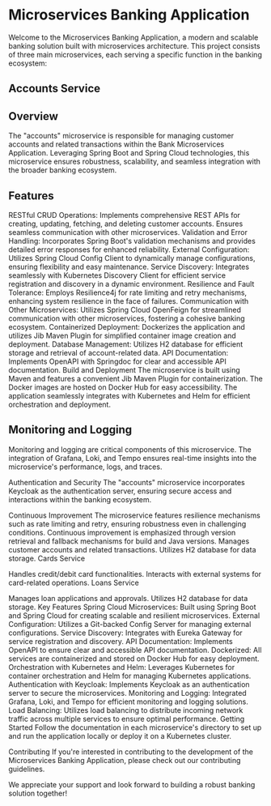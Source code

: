 # Microservices Banking Application
Welcome to the Microservices Banking Application, a modern and scalable banking solution built with microservices architecture. This project consists of three main microservices, each serving a specific function in the banking ecosystem:

## Accounts Service

## Overview
The "accounts" microservice is responsible for managing customer accounts and related transactions within the Bank Microservices Application.
Leveraging Spring Boot and Spring Cloud technologies, this microservice ensures robustness, scalability, and seamless integration with the broader banking ecosystem.

## Features
RESTful CRUD Operations: Implements comprehensive REST APIs for creating, updating, fetching, and deleting customer accounts. Ensures seamless communication with other microservices.
Validation and Error Handling: Incorporates Spring Boot's validation mechanisms and provides detailed error responses for enhanced reliability.
External Configuration: Utilizes Spring Cloud Config Client to dynamically manage configurations, ensuring flexibility and easy maintenance.
Service Discovery: Integrates seamlessly with Kubernetes Discovery Client for efficient service registration and discovery in a dynamic environment.
Resilience and Fault Tolerance: Employs Resilience4j for rate limiting and retry mechanisms, enhancing system resilience in the face of failures.
Communication with Other Microservices: Utilizes Spring Cloud OpenFeign for streamlined communication with other microservices, fostering a cohesive banking ecosystem.
Containerized Deployment: Dockerizes the application and utilizes Jib Maven Plugin for simplified container image creation and deployment.
Database Management: Utilizes H2 database for efficient storage and retrieval of account-related data.
API Documentation: Implements OpenAPI with Springdoc for clear and accessible API documentation.
Build and Deployment
The microservice is built using Maven and features a convenient Jib Maven Plugin for containerization. The Docker images are hosted on Docker Hub for easy accessibility. 
The application seamlessly integrates with Kubernetes and Helm for efficient orchestration and deployment.

## Monitoring and Logging
Monitoring and logging are critical components of this microservice. The integration of Grafana, Loki, and Tempo ensures real-time insights into the microservice's performance, logs, and traces.

Authentication and Security
The "accounts" microservice incorporates Keycloak as the authentication server, ensuring secure access and interactions within the banking ecosystem.

Continuous Improvement
The microservice features resilience mechanisms such as rate limiting and retry, ensuring robustness even in challenging conditions. Continuous improvement is emphasized through version retrieval and fallback mechanisms for build and Java versions.
Manages customer accounts and related transactions.
Utilizes H2 database for data storage.
Cards Service

Handles credit/debit card functionalities.
Interacts with external systems for card-related operations.
Loans Service

Manages loan applications and approvals.
Utilizes H2 database for data storage.
Key Features
Spring Cloud Microservices: Built using Spring Boot and Spring Cloud for creating scalable and resilient microservices.
External Configuration: Utilizes a Git-backed Config Server for managing external configurations.
Service Discovery: Integrates with Eureka Gateway for service registration and discovery.
API Documentation: Implements OpenAPI to ensure clear and accessible API documentation.
Dockerized: All services are containerized and stored on Docker Hub for easy deployment.
Orchestration with Kubernetes and Helm: Leverages Kubernetes for container orchestration and Helm for managing Kubernetes applications.
Authentication with Keycloak: Implements Keycloak as an authentication server to secure the microservices.
Monitoring and Logging: Integrated Grafana, Loki, and Tempo for efficient monitoring and logging solutions.
Load Balancing: Utilizes load balancing to distribute incoming network traffic across multiple services to ensure optimal performance.
Getting Started
Follow the documentation in each microservice's directory to set up and run the application locally or deploy it on a Kubernetes cluster.

Contributing
If you're interested in contributing to the development of the Microservices Banking Application, please check out our contributing guidelines.

We appreciate your support and look forward to building a robust banking solution together!
